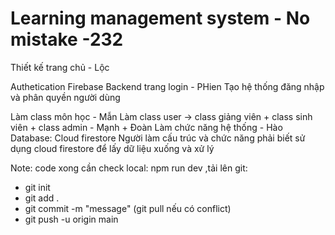 # Learning management system - No mistake -232

Thiết kế trang chủ - Lộc

Authetication Firebase
Backend trang login - PHien
Tạo hệ thống đăng nhập và phân quyền người dùng

Làm class môn học - Mẫn
Làm class user -> class giảng viên + class sinh viên + class admin - Mạnh + Đoàn
Làm chức năng hệ thống - Hào
Database: Cloud firestore
Người làm cấu trúc và chức năng phải biết sử dụng cloud firestore để lấy dữ liệu xuống và xử lý


Note:
code xong cần check local: npm run dev
,tải lên git:
+ git init
+ git add .
+ git commit -m "message"
  (git pull nếu có conflict)
+ git push -u origin main

